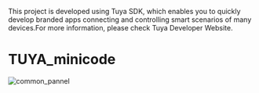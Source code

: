 This project is developed using Tuya SDK, which enables you to quickly develop branded apps connecting and controlling smart scenarios of many devices.For more information, please check Tuya Developer Website.

# TUYA_minicode

![common_pannel](./screenshoot.png)
